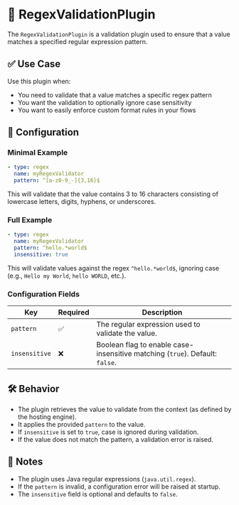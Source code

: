 # 🧪 RegexValidationPlugin

The `RegexValidationPlugin` is a validation plugin used to ensure that a value matches a specified regular expression pattern.

## ✅ Use Case

Use this plugin when:

* You need to validate that a value matches a specific regex pattern
* You want the validation to optionally ignore case sensitivity
* You want to easily enforce custom format rules in your flows

## 🔧 Configuration

### Minimal Example

```yaml
- type: regex
  name: myRegexValidator
  pattern: ^[a-z0-9_-]{3,16}$
```

This will validate that the value contains 3 to 16 characters consisting of lowercase letters, digits, hyphens, or underscores.

### Full Example

```yaml
- type: regex
  name: myRegexValidator
  pattern: ^hello.*world$
  insensitive: true
```

This will validate values against the regex `^hello.*world$`, ignoring case (e.g., `Hello my World`, `hello WORLD`, etc.).

### Configuration Fields

| Key           | Required | Description                                                                  |
| ------------- | -------- | ---------------------------------------------------------------------------- |
| `pattern`     | ✅        | The regular expression used to validate the value.                           |
| `insensitive` | ❌        | Boolean flag to enable case-insensitive matching (`true`). Default: `false`. |

## 🛠 Behavior

* The plugin retrieves the value to validate from the context (as defined by the hosting engine).
* It applies the provided `pattern` to the value.
* If `insensitive` is set to `true`, case is ignored during validation.
* If the value does not match the pattern, a validation error is raised.

## 🧷 Notes

* The plugin uses Java regular expressions (`java.util.regex`).
* If the `pattern` is invalid, a configuration error will be raised at startup.
* The `insensitive` field is optional and defaults to `false`.
